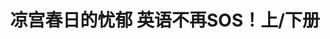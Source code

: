 ---
logo: images/凉宫春日的忧郁 英语不再SOS！上/下册.jpg
title: 凉宫春日的忧郁 英语不再SOS！上/下册
subTitle: 暂无资源，如果你拥有该资源，可点击此处向我们提交反馈

category: 其他

hasResource: false
---